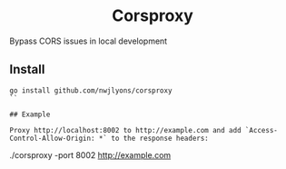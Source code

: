 <h1 align="center">Corsproxy</h1>

Bypass CORS issues in local development

## Install

```
go install github.com/nwjlyons/corsproxy
``

## Example

Proxy http://localhost:8002 to http://example.com and add `Access-Control-Allow-Origin: *` to the response headers:

```
./corsproxy -port 8002 http://example.com
```

